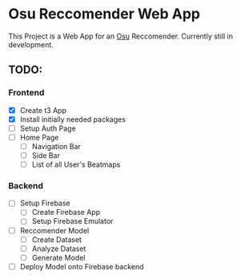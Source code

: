 # Osu Reccomender Web App

This Project is a Web App for an [Osu](https://osu.ppy.sh/) Reccomender. Currently still in development.

## TODO:

### Frontend

- [x] Create t3 App
- [x] Install initially needed packages
- [ ] Setup Auth Page
- [ ] Home Page
  - [ ] Navigation Bar
  - [ ] Side Bar
  - [ ] List of all User's Beatmaps

### Backend

- [ ] Setup Firebase
  - [ ] Create Firebase App
  - [ ] Setup Firebase Emulator
- [ ] Reccomender Model
  - [ ] Create Dataset
  - [ ] Analyze Dataset
  - [ ] Generate Model
- [ ] Deploy Model onto Firebase backend
